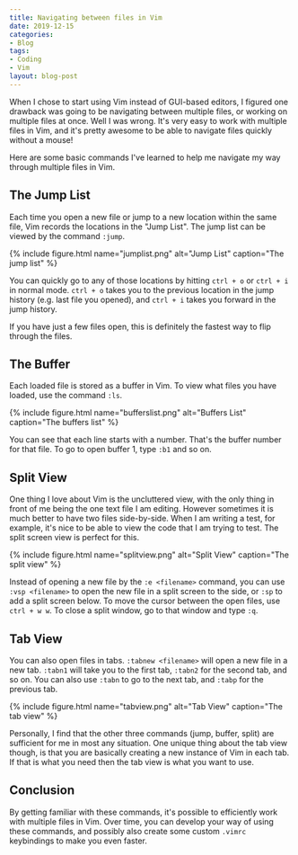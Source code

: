 ```yaml
---
title: Navigating between files in Vim
date: 2019-12-15
categories:
- Blog
tags:
- Coding
- Vim
layout: blog-post
---
```


When I chose to start using Vim instead of GUI-based editors, I figured one drawback was going to be navigating between multiple files, or working on multiple files at once. Well I was wrong. It's very easy to work with multiple files in Vim, and it's pretty awesome to be able to navigate files quickly without a mouse! 

<!--more--> 

Here are some basic commands I've learned to help me navigate my way through multiple files in Vim.

## The Jump List

Each time you open a new file or jump to a new location within the same file, Vim records the locations in the "Jump List". The jump list can be viewed by the command `:jump`. 


{% include figure.html name="jumplist.png" alt="Jump List" caption="The jump list" %}

You can quickly go to any of those locations by hitting `ctrl + o` or `ctrl + i` in normal mode. `ctrl + o` takes you to the previous location in the jump history (e.g. last file you opened), and `ctrl + i` takes you forward in the jump history. 

If you have just a few files open, this is definitely the fastest way to flip through the files. 

## The Buffer

Each loaded file is stored as a buffer in Vim. To view what files you have loaded, use the command `:ls`. 

{% include figure.html name="bufferslist.png" alt="Buffers List" caption="The buffers list" %}

You can see that each line starts with a number. That's the buffer number for that file. To go to open buffer 1, type `:b1` and so on.

## Split View

One thing I love about Vim is the uncluttered view, with the only thing in front of me being the one text file I am editing. However sometimes it is much better to have two files side-by-side. When I am writing a test, for example, it's nice to be able to view the code that I am trying to test. The split screen view is perfect for this.

{% include figure.html name="splitview.png" alt="Split View" caption="The split view" %}

Instead of opening a new file by the `:e <filename>` command, you can use `:vsp <filename>` to open the new file in a split screen to the side, or `:sp` to add a split screen below. To move the cursor between the open files, use `ctrl + w w`. To close a split window, go to that window and type `:q`.

## Tab View

You can also open files in tabs. `:tabnew <filename>` will open a new file in a new tab. `:tabn1` will take you to the first tab, `:tabn2` for the second tab, and so on. You can also use `:tabn` to go to the next tab, and `:tabp` for the previous tab.

{% include figure.html name="tabview.png" alt="Tab View" caption="The tab view" %}

Personally, I find that the other three commands (jump, buffer, split) are sufficient for me in most any situation. One unique thing about the tab view though, is that you are basically creating a new instance of Vim in each tab. If that is what you need then the tab view is what you want to use.

## Conclusion

By getting familiar with these commands, it's possible to efficiently work with multiple files in Vim. Over time, you can develop your way of using these commands, and possibly also create some custom `.vimrc` keybindings to make you even faster. 
